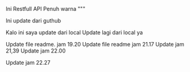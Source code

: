 Ini Restfull API Penuh warna
"""

Ini update dari guthub

Kalo ini saya update dari local
Update lagi dari local ya

Update file readme. jam 19.20
Update file readme jam 21.17
Update jam 21,39
Update jam 22.00

Update jam 22.27
